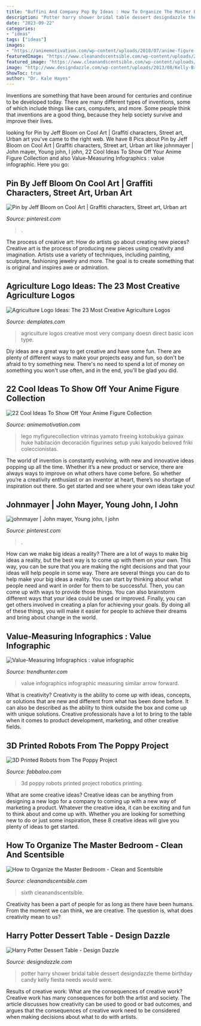```yaml
---
title: "Buffini And Company Pop By Ideas : How To Organize The Master Bedroom"
description: "Potter harry shower bridal table dessert designdazzle theme birthday candy kelly fiesta needs would were"
date: "2023-09-22"
categories:
- "ideas"
tags: ["ideas"]
images:
- "https://animemotivation.com/wp-content/uploads/2018/07/anime-figure-display-case-amazing.jpg"
featuredImage: "https://www.cleanandscentsible.com/wp-content/uploads/2015/09/Master-Bedroom-Organization-2.jpg"
featured_image: "https://www.cleanandscentsible.com/wp-content/uploads/2015/09/Master-Bedroom-Organization-2.jpg"
image: "http://www.designdazzle.com/wp-content/uploads/2013/08/Kelly-Bridal-Shower-Harry-Potter-10.jpg"
ShowToc: true
author: "Dr. Kale Hayes"
---
```



Inventions are something that have been around for centuries and continue to be developed today. There are many different types of inventions, some of which include things like cars, computers, and more. Some people think that inventions are a good thing, because they help society survive and improve their lives.

	

		
looking for Pin by Jeff Bloom on Cool Art | Graffiti characters, Street art, Urban art you've came to the right web. We have 8 Pics about Pin by Jeff Bloom on Cool Art | Graffiti characters, Street art, Urban art like johnmayer | John mayer, Young john, I john, 22 Cool Ideas To Show Off Your Anime Figure Collection and also Value-Measuring Infographics : value infographic. Here you go:
		
    
## Pin By Jeff Bloom On Cool Art | Graffiti Characters, Street Art, Urban Art

<img loading=lazy src="https://i.pinimg.com/736x/e8/37/1a/e8371a01138fc1ed6f09758f08b937b5.jpg" onerror="this.onerror=null;this.src='https://tse2.mm.bing.net/th?id=OIP.6ewE9nGu2r1v-ei_Hl17gwHaNL&amp;pid=15.1';" alt="Pin by Jeff Bloom on Cool Art | Graffiti characters, Street art, Urban art">

_Source: pinterest.com_

>. 

	

The process of creative art: How do artists go about creating new pieces?
Creative art is the process of producing new pieces using creativity and imagination. Artists use a variety of techniques, including painting, sculpture, fashioning jewelry and more. The goal is to create something that is original and inspires awe or admiration.

    
## Agriculture Logo Ideas: The 23 Most Creative Agriculture Logos

<img loading=lazy src="https://76crb34usu-flywheel.netdna-ssl.com/wp-content/uploads/2019/09/agriculture-company-logo-ideas-683x1024.png" onerror="this.onerror=null;this.src='https://tse4.mm.bing.net/th?id=OIP.7_P-B6THWxS240BxHv5wjAHaLG&amp;pid=15.1';" alt="Agriculture Logo Ideas: The 23 Most Creative Agriculture Logos">

_Source: demplates.com_

>agriculture logos creative most very company doesn direct basic icon type. 

	

Diy ideas are a great way to get creative and have some fun. There are plenty of different ways to make your projects easy and fun, so don't be afraid to try something new. There's no need to spend a lot of money on something you won't use often, and in the end, you'll be glad you did.

    
## 22 Cool Ideas To Show Off Your Anime Figure Collection

<img loading=lazy src="https://animemotivation.com/wp-content/uploads/2018/07/anime-figure-display-case-amazing.jpg" onerror="this.onerror=null;this.src='https://tse2.mm.bing.net/th?id=OIP.16AbyD5LvWqIFEFdRo4t3AAAAA&amp;pid=15.1';" alt="22 Cool Ideas To Show Off Your Anime Figure Collection">

_Source: animemotivation.com_

>lego myfigurecollection vitrinas yamato freeing kotobukiya gainax huke habitación decoración figurines setup yuki kaiyodo beloved friki coleccionistas. 

	

The world of invention is constantly evolving, with new and innovative ideas popping up all the time. Whether it’s a new product or service, there are always ways to improve on what others have come before. So whether you’re a creativity enthusiast or an inventor at heart, there’s no shortage of inspiration out there. So get started and see where your own ideas take you!

    
## Johnmayer | John Mayer, Young John, I John

<img loading=lazy src="https://i.pinimg.com/736x/6e/0f/7c/6e0f7c4d917f039e83c9b207d6881c8f--john-mayer.jpg" onerror="this.onerror=null;this.src='https://tse4.mm.bing.net/th?id=OIP.vezhBno4z3FPDKvQfZHPgQHaHa&amp;pid=15.1';" alt="johnmayer | John mayer, Young john, I john">

_Source: pinterest.com_

>. 

	

How can we make big ideas a reality?
There are a lot of ways to make big ideas a reality, but the best way is to come up with them on your own. This way, you can be sure that you are making the right decisions and that your ideas will help people in some way. There are several things you can do to help make your big ideas a reality. You can start by thinking about what people need and want in order for them to be successful. Then, you can come up with ways to provide those things. You can also brainstorm different ways that your idea could be used or improved. Finally, you can get others involved in creating a plan for achieving your goals. By doing all of these things, you will make it easier for people to achieve their dreams and bring about change in the world.

    
## Value-Measuring Infographics : Value Infographic

<img loading=lazy src="http://cdn.trendhunterstatic.com/thumbs/value-infographic.jpeg" onerror="this.onerror=null;this.src='https://tse2.mm.bing.net/th?id=OIP.9oP-d4eoDgmbjtbd_J4shgHaJ6&amp;pid=15.1';" alt="Value-Measuring Infographics : value infographic">

_Source: trendhunter.com_

>value infographics infographic measuring similar arrow forward. 

	

What is creativity?
Creativity is the ability to come up with ideas, concepts, or solutions that are new and different from what has been done before. It can also be described as the ability to think outside the box and come up with unique solutions. Creative professionals have a lot to bring to the table when it comes to product development, marketing, and other creative fields.

    
## 3D Printed Robots From The Poppy Project

<img loading=lazy src="https://static1.squarespace.com/static/509c281de4b0cd18c7335aab/t/545fd74ce4b0d7f50112cb36/1415567183721/" onerror="this.onerror=null;this.src='https://tse3.mm.bing.net/th?id=OIP.oaLTXR83Hr__bXG0ZFIHagHaFs&amp;pid=15.1';" alt="3D Printed Robots from The Poppy Project">

_Source: fabbaloo.com_

>3d poppy robots printed project robotics printing. 

	

What are some creative ideas?
Creative ideas can be anything from designing a new logo for a company to coming up with a new way of marketing a product. Whatever the creative idea, it can be exciting and fun to think about and come up with. Whether you are looking for something new to do or just some inspiration, these 8 creative ideas will give you plenty of ideas to get started.

    
## How To Organize The Master Bedroom - Clean And Scentsible

<img loading=lazy src="https://www.cleanandscentsible.com/wp-content/uploads/2015/09/Master-Bedroom-Organization-2.jpg" onerror="this.onerror=null;this.src='https://tse4.mm.bing.net/th?id=OIP.Q5Ow1Cu9ZvIPRyIdnB1kgAHaJ_&amp;pid=15.1';" alt="How to Organize the Master Bedroom - Clean and Scentsible">

_Source: cleanandscentsible.com_

>sixth cleanandscentsible. 

	

Creativity has been a part of people for as long as there have been humans. From the moment we can think, we are creative. The question is, what does creativity mean to us?

    
## Harry Potter Dessert Table - Design Dazzle

<img loading=lazy src="http://www.designdazzle.com/wp-content/uploads/2013/08/Kelly-Bridal-Shower-Harry-Potter-10.jpg" onerror="this.onerror=null;this.src='https://tse2.mm.bing.net/th?id=OIP.FmTXzgkzqsSC4ZGe4jfflgAAAA&amp;pid=15.1';" alt="Harry Potter Dessert Table - Design Dazzle">

_Source: designdazzle.com_

>potter harry shower bridal table dessert designdazzle theme birthday candy kelly fiesta needs would were. 

	

Results of creative work: What are the consequences of creative work?
Creative work has many consequences for both the artist and society. The article discusses how creativity can be used to good or bad outcomes, and argues that the consequences of creative work need to be considered when making decisions about what to do with artists.

